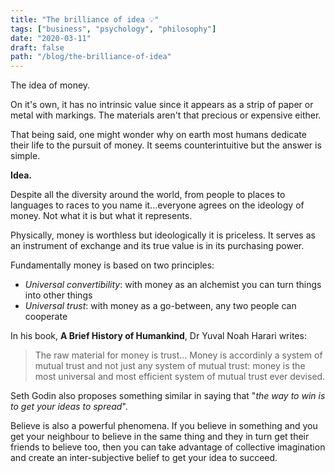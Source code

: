 ```yaml
---
title: "The brilliance of idea 💡"
tags: ["business", "psychology", "philosophy"]
date: "2020-03-11"
draft: false
path: "/blog/the-brilliance-of-idea"
---
```


The idea of money.
<!-- end -->
On it's own, it has no intrinsic value since it appears as a strip of paper or metal with markings. The materials aren't that precious or expensive either.

That being said, one might wonder why on earth most humans dedicate their life to the pursuit of money. It seems counterintuitive but the answer is simple.

**Idea.**

Despite all the diversity around the world, from people to places to languages to races to you name it...everyone agrees on the ideology of money. Not what it is but what it represents.

Physically, money is worthless but ideologically it is priceless. It serves as an instrument of exchange and its true value is in its purchasing power.

Fundamentally money is based on two principles:
- _Universal convertibility_: with money as an alchemist you can turn things into other things
- _Universal trust_: with money as a go-between, any two people can cooperate

In his book, **A Brief History of Humankind**, Dr Yuval Noah Harari writes:
> The raw material for money is trust... Money is accordinly a system of mutual trust and not just any system of mutual trust: money is the most universal and most efficient system of mutual trust ever devised.

Seth Godin also proposes something similar in saying that "_the way to win is to get your ideas to spread_".

Believe is also a powerful phenomena. If you believe in something and you get your neighbour to believe in the same thing and they in turn get their friends to believe too, then you can take advantage of collective imagination and create an inter-subjective belief to get your idea to succeed.
